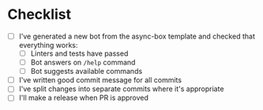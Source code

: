 # Checklist

- [ ] I've generated a new bot from the async-box template and checked that everything works:
  - [ ] Linters and tests have passed
  - [ ] Bot answers on `/help` command
  - [ ] Bot suggests available commands
- [ ] I've written good commit message for all commits
- [ ] I've split changes into separate commits where it's appropriate
- [ ] I'll make a release when PR is approved
